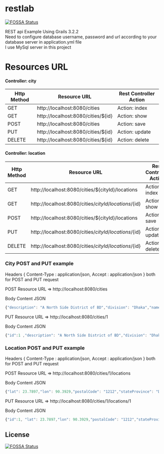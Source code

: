 # restlab
[![FOSSA Status](https://app.fossa.io/api/projects/git%2Bgithub.com%2Fjavagrails%2Frestlab.svg?type=shield)](https://app.fossa.io/projects/git%2Bgithub.com%2Fjavagrails%2Frestlab?ref=badge_shield)

REST api Example Using Grails 3.2.2
<br/> Need to configure database username, password and url according to your database server in application.yml file
<br/> I use MySql server in this project

# Resources URL
#### <i class="icon-file"></i> Controller: city

| Http Method | Resource URL | Rest Controller Action |
| ------- | ------- | ------- |
| GET | http://localhost:8080/cities | Action: index |
| GET | http://localhost:8080/cities/${id} | Action: show |
| POST | http://localhost:8080/cities | Action: save |
| PUT | http://localhost:8080/cities/${id} | Action: update |
| DELETE | http://localhost:8080/cities/${id} | Action: delete |

#### <i class="icon-file"></i> Controller: location 

| Http Method | Resource URL | Rest Controller Action |
| ------- | ------- | ------- |
| GET | http://localhost:8080/cities/${cityId}/locations | Action: index |
| GET | http://localhost:8080/cities/${cityId}/locations/${id} | Action: show |
| POST | http://localhost:8080/cities/${cityId}/locations | Action: save |
| PUT | http://localhost:8080/cities/${cityId}/locations/${id}  | Action: update |
| DELETE | http://localhost:8080/cities/${cityId}/locations/${id}  | Action: delete |


### City POST and PUT example
Headers { Content-Type : application/json, Accept : application/json } both for POST and PUT request

POST Resource URL => http://localhost:8080/cities

Body Content JSON 
```javascript
{"description": "A North Side District of BD","division": "Dhaka","name": "Jamalpur","population": 300000}
```

PUT Resource URL => http://localhost:8080/cities/1

Body Content JSON 
```javascript
{"id":1 ,"description": "A North Side District of BD","division": "Dhaka","name": "Jamalpur","population": 300000}
```  
 

### Location POST and PUT example
Headers { Content-Type : application/json, Accept : application/json } both for POST and PUT request

POST Resource URL => http://localhost:8080/cities/1/locations

Body Content JSON 
```javascript
{"lat": 23.7897,"lon": 90.3929,"postalCode": "1212","stateProvince": "Dhaka","streetAddress": "23 Gulshan","streetAddressLine2": "lane 13"}
```


PUT Resource URL => http://localhost:8080/cities/1/locations/1

Body Content JSON 
```javascript
{"id":1, "lat": 23.7897,"lon": 90.3929,"postalCode": "1212","stateProvince": "Dhaka","streetAddress": "23 Gulshan","streetAddressLine2": "lane 13"}
```



## License
[![FOSSA Status](https://app.fossa.io/api/projects/git%2Bgithub.com%2Fjavagrails%2Frestlab.svg?type=large)](https://app.fossa.io/projects/git%2Bgithub.com%2Fjavagrails%2Frestlab?ref=badge_large)